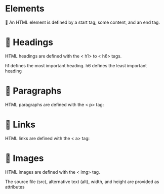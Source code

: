 # Elements

:loudspeaker: An HTML element is defined by a start tag, some content, and an end tag.


# :bookmark_tabs: Headings

HTML headings are defined with the < h1> to < h6> tags.

h1 defines the most important heading. h6 defines the least important heading

# :bookmark_tabs: Paragraphs

HTML paragraphs are defined with the < p> tag:

# :bookmark_tabs: Links

HTML links are defined with the < a> tag:
  
# :bookmark_tabs: Images

HTML images are defined with the < img> tag.

The source file (src), alternative text (alt), width, and height are provided as attributes
